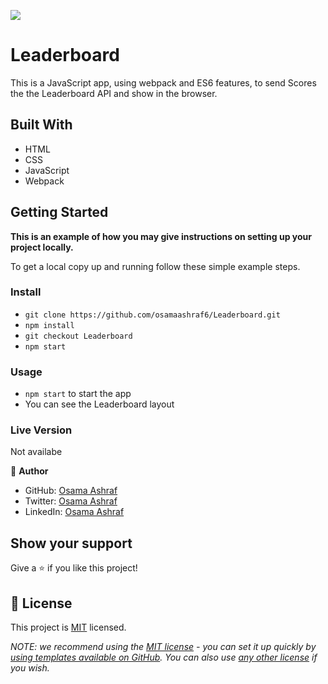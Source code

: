 ![](https://img.shields.io/badge/Microverse-blueviolet)

# Leaderboard

This is a JavaScript app, using webpack and ES6 features, to send Scores the the Leaderboard API and show in the browser.

## Built With

- HTML
- CSS
- JavaScript
- Webpack



## Getting Started

**This is an example of how you may give instructions on setting up your project locally.**


To get a local copy up and running follow these simple example steps.

### Install

- `git clone https://github.com/osamaashraf6/Leaderboard.git`
- `npm install`
- `git checkout Leaderboard`
- `npm start`

### Usage

- `npm start` to start the app
- You can see the Leaderboard layout


### Live Version
Not availabe


👤 **Author**

- GitHub: [Osama Ashraf](https://github.com/osamaashraf6)
- Twitter: [Osama Ashraf](https://twitter.com/OsamaAshraf578?t=l75KjrhQgK4h-vSPfgk1gA&s=08)
- LinkedIn: [Osama Ashraf](https://www.linkedin.com/in/osama-salem-2a046b203)

## Show your support

Give a ⭐️ if you like this project!



## 📝 License

This project is [MIT](./LICENSE) licensed.

_NOTE: we recommend using the [MIT license](https://choosealicense.com/licenses/mit/) - you can set it up quickly by [using templates available on GitHub](https://docs.github.com/en/communities/setting-up-your-project-for-healthy-contributions/adding-a-license-to-a-repository). You can also use [any other license](https://choosealicense.com/licenses/) if you wish._

